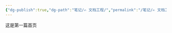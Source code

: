 ```yaml
---
{"dg-publish":true,"dg-path":"笔记/✍️ 文档工程/","permalink":"/笔记/✍️ 文档工程//","title":"测试发布首页","tags":["测试笔记","gardenEntry"]}
---
```


这是第一篇首页